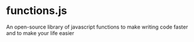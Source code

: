 functions.js
============

An open-source library of javascript functions to make writing code faster and to make your life easier
